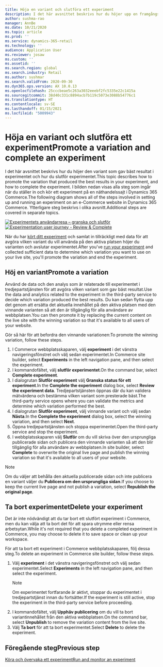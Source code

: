 ```yaml
---
title: Höja en variant och slutföra ett experiment
description: I det här avsnittet beskrivs hur du höjer upp en framgångsrik variant och slutför ett experiment i Dynamics 365 Commerce.
author: sushma-rao
manager: AnnBe
ms.date: 10/21/2020
ms.topic: article
ms.prod: ''
ms.service: dynamics-365-retail
ms.technology: ''
audience: Application User
ms.reviewer: josaw
ms.custom: ''
ms.assetid: ''
ms.search.region: global
ms.search.industry: Retail
ms.author: sushmar
ms.search.validFrom: 2020-09-30
ms.dyn365.ops.version: AX 10.0.13
ms.openlocfilehash: 25cccbeae5c263a3032eeebf2fc5335e22c1415a
ms.sourcegitcommit: 38d40c331c8894acb7b119c5073e3088b54776c1
ms.translationtype: HT
ms.contentlocale: sv-SE
ms.lasthandoff: 01/15/2021
ms.locfileid: "5009943"
---
```

# <a name="promote-a-variation-and-complete-an-experiment"></a><span data-ttu-id="d19e2-103">Höja en variant och slutföra ett experiment</span><span class="sxs-lookup"><span data-stu-id="d19e2-103">Promote a variation and complete an experiment</span></span>

<span data-ttu-id="d19e2-104">I det här avsnittet beskrivs hur du höjer den variant som gav bäst resultat i experimentet och hur du slutför experimentet.</span><span class="sxs-lookup"><span data-stu-id="d19e2-104">This topic describes how to promote the variation that produced the best results in your experiment, and how to complete the experiment.</span></span> <span data-ttu-id="d19e2-105">I bilden nedan visas alla steg som ingår när du ställer in och kör ett experiment på en näthandelssajt i Dynamics 365 Commerce.</span><span class="sxs-lookup"><span data-stu-id="d19e2-105">The following diagram shows all of the steps involved in setting up and running an experiment on an e-Commerce website in Dynamics 365 Commerce.</span></span> <span data-ttu-id="d19e2-106">Ytterligare steg beskrivs i olika avsnitt.</span><span class="sxs-lookup"><span data-stu-id="d19e2-106">Additional steps are covered in separate topics.</span></span>

<span data-ttu-id="d19e2-107">[ ![Experimentets användarresa – granska och slutför](./media/experimentation_review_complete.svg) ](./media/experimentation_review_complete.svg#lightbox)</span><span class="sxs-lookup"><span data-stu-id="d19e2-107">[ ![Experimentation user journey - Review & Complete](./media/experimentation_review_complete.svg) ](./media/experimentation_review_complete.svg#lightbox)</span></span>

<span data-ttu-id="d19e2-108">När du har [kört ditt experiment](experimentation-run-monitor.md) och samlat in tillräckligt med data för att avgöra vilken variant du vill använda på den aktiva platsen höjer du varianten och avslutar experimentet.</span><span class="sxs-lookup"><span data-stu-id="d19e2-108">After you've [run your experiment](experimentation-run-monitor.md) and collected sufficient data to determine which variation you want to use on your live site, you'll promote the variation and end the experiment.</span></span>

## <a name="promote-a-variation"></a><span data-ttu-id="d19e2-109">Höj en variant</span><span class="sxs-lookup"><span data-stu-id="d19e2-109">Promote a variation</span></span>
<span data-ttu-id="d19e2-110">Använd de data och den analys som är relaterade till experimentet i tredjepartstjänsten för att avgöra vilken variant som gav bäst resultat.</span><span class="sxs-lookup"><span data-stu-id="d19e2-110">Use the data and analytics related to the experiment in the third-party service to decide which variation produced the best results.</span></span> <span data-ttu-id="d19e2-111">Du kan sedan flytta upp det genom att ersätta det aktuella innehållet på den aktiva platsen med den vinnande varianten så att den är tillgänglig för alla användare av webbplatsen.</span><span class="sxs-lookup"><span data-stu-id="d19e2-111">You can then promote it by replacing the current content on the live site with the winning variation so that it's available to all users of your website.</span></span>

<span data-ttu-id="d19e2-112">Gör så här för att befordra den vinnande variationen:</span><span class="sxs-lookup"><span data-stu-id="d19e2-112">To promote the winning variation, follow these steps.</span></span> 

1. <span data-ttu-id="d19e2-113">I Commerce webbplatsskaparen, välj **experiment** i det vänstra navigeringsfönstret och välj sedan experimentet.</span><span class="sxs-lookup"><span data-stu-id="d19e2-113">In Commerce site builder, select **Experiments** in the left navigation pane, and then select the experiment.</span></span>
1. <span data-ttu-id="d19e2-114">I kommandofältet, välj **slutför experimentet**.</span><span class="sxs-lookup"><span data-stu-id="d19e2-114">On the command bar, select **Complete experiment**.</span></span>
1. <span data-ttu-id="d19e2-115">I dialogrutan **Slutför experiment** välj **Granska status för ett experiment**.</span><span class="sxs-lookup"><span data-stu-id="d19e2-115">In the **Complete the experiment** dialog box, select **Review the experiment data**.</span></span> <span data-ttu-id="d19e2-116">Tredjepartstjänsten öppnas där du kan validera mätvärdena och bestämma vilken variant som presterade bäst.</span><span class="sxs-lookup"><span data-stu-id="d19e2-116">The third-party service opens where you can validate the metrics and determine which variation performed the best.</span></span>
1. <span data-ttu-id="d19e2-117">I dialogrutan **Slutför experiment**, välj vinnande variant och välj sedan **Nästa**.</span><span class="sxs-lookup"><span data-stu-id="d19e2-117">In the **Complete the experiment** dialog box, select the winning variation, and then select **Next**.</span></span>
1. <span data-ttu-id="d19e2-118">Öppna tredjepartstjänsten och stoppa experimentet.</span><span class="sxs-lookup"><span data-stu-id="d19e2-118">Open the third-party service and stop the experiment.</span></span>
1. <span data-ttu-id="d19e2-119">I webbplatsskaparen välj **Slutför** om du vill skriva över den ursprungliga publicerade sidan och publicera den vinnande varianten så att den blir tillgänglig för alla användare av webbplatsen.</span><span class="sxs-lookup"><span data-stu-id="d19e2-119">In site builder, select **Complete** to overwrite the original live page and publish the winning variation so that it's available to all users of your website.</span></span> 

> [!NOTE]
> <span data-ttu-id="d19e2-120">Om du väljer att behålla den aktuella publicerade sidan och inte publicera en variant väljer du **Publicera om den ursprungliga sidan**.</span><span class="sxs-lookup"><span data-stu-id="d19e2-120">If you choose to keep the current live page and not publish a variation, select **Republish the original page**.</span></span>

## <a name="delete-your-experiment"></a><span data-ttu-id="d19e2-121">Ta bort experimentet</span><span class="sxs-lookup"><span data-stu-id="d19e2-121">Delete your experiment</span></span>
<span data-ttu-id="d19e2-122">Det är inte nödvändigt att du tar bort ett slutfört experiment i Commerce, men du kan välja att ta bort det för att spara utrymme eller rensa arbetsytan.</span><span class="sxs-lookup"><span data-stu-id="d19e2-122">While it's not required that you delete a completed experiment in Commerce, you may choose to delete it to save space or clean up your workspace.</span></span> 

<span data-ttu-id="d19e2-123">För att ta bort ett experiment i Commerce webbplatsskaparen, följ dessa steg.</span><span class="sxs-lookup"><span data-stu-id="d19e2-123">To delete an experiment in Commerce site builder, follow these steps.</span></span>

1. <span data-ttu-id="d19e2-124">Välj **experiment** i det vänstra navigeringsfönstret och välj sedan experimentet.</span><span class="sxs-lookup"><span data-stu-id="d19e2-124">Select **Experiments** in the left navigation pane, and then select the experiment.</span></span> 
    > [!NOTE]
    > <span data-ttu-id="d19e2-125">Om experimentet fortfarande är aktivt, stoppar du experimentet i tredjepartstjänst innan du fortsätter.</span><span class="sxs-lookup"><span data-stu-id="d19e2-125">If the experiment is still active, stop the experiment in the third-party service before proceeding.</span></span>
1. <span data-ttu-id="d19e2-126">I kommandofältet, välj **Upphäv publicering** om du vill ta bort variantinnehållet från den aktiva webbplatsen.</span><span class="sxs-lookup"><span data-stu-id="d19e2-126">On the command bar, select **Unpublish**  to remove the variation content from the live site.</span></span>
1. <span data-ttu-id="d19e2-127">Välj **Ta bort** för att ta bort experimentet.</span><span class="sxs-lookup"><span data-stu-id="d19e2-127">Select **Delete** to delete the experiment.</span></span>

## <a name="previous-step"></a><span data-ttu-id="d19e2-128">Föregående steg</span><span class="sxs-lookup"><span data-stu-id="d19e2-128">Previous step</span></span>
[<span data-ttu-id="d19e2-129">Köra och övervaka ett experiment</span><span class="sxs-lookup"><span data-stu-id="d19e2-129">Run and monitor an experiment</span></span>](experimentation-run-monitor.md)
